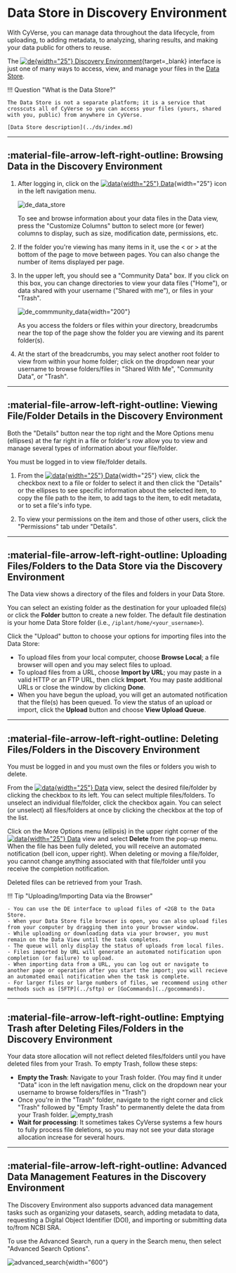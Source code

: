 # Data Store in Discovery Environment

With CyVerse, you can manage data throughout the data lifecycle, from uploading, to adding metadata, to analyzing, sharing results, and making your data public for others to reuse. 

The [![de]{width="25"} Discovery Environment](https://de.cyverse.org){target=_blank} interface is just one of many ways to access, view, and manage your files in the [Data Store](../ds/index.md).

!!! Question "What is the Data Store?"

    The Data Store is not a separate platform; it is a service that crosscuts all of CyVerse so you can access your files (yours, shared with you, public) from anywhere in CyVerse.

    [Data Store description](../ds/index.md)

---

## :material-file-arrow-left-right-outline: Browsing Data in the Discovery Environment

[de]: ../../assets/de/logos/deIcon.svg
[data]: ../../assets/de/menu_items/dataIcon.svg
[analyses]: ../../assets/de/menu_items/analysisIcon.svg
[apps]: ../../assets/de/menu_items/appsIcon.svg
[help]: ../../assets/de/menu_items/helpIcon.svg
[home]: ../../assets/de/menu_items/homeIcon.svg
[profile]: ../../assets/de/icons/userIcon.svg

1. After logging in, click on the [![data]{width="25"} Data](https://de.cyverse.org/data){width="25"} icon in the left navigation menu.

    ![de_data_store](../../assets/de/de_data_store.png)

    To see and browse information about your data files in the Data view, press the "Customize Columns" button to select more (or fewer) columns to display, such as size, modification date, permissions, etc.

2. If the folder you're viewing has many items in it, use the < or > at the bottom of the page to move between pages. You can also change the number of items displayed per page.

3. In the upper left, you should see a "Community Data" box. If you click on this box, you can change directories to view your data files ("Home"), or data shared with your username ("Shared with me"), or files in your "Trash". 

    ![de_commmunity_data](../../assets/de/de_community_data.png){width="200"}

    As you access the folders or files within your directory, breadcrumbs near the top of the page show the folder you are viewing and its parent folder(s).

4. At the start of the breadcrumbs, you may select another root folder to view from within your home folder; click on the dropdown near your username to browse folders/files in "Shared With Me", "Community Data", or "Trash".

--- 

## :material-file-arrow-left-right-outline: Viewing File/Folder Details in the Discovery Environment

Both the "Details" button near the top right and the More Options menu (ellipses) at the far right in a file or folder's row allow you to view and manage several types of information about your file/folder.

You must be logged in to view file/folder details.

1. From the [![data]{width="25"} Data](https://de.cyverse.org/data){width="25"} view, click the checkbox next to a file or folder to select it and then click the "Details" or the ellipses to see specific information about the selected item, to copy the file path to the item, to add tags to the item, to edit metadata, or to set a file's info type.

2. To view your permissions on the item and those of other users, click the "Permissions" tab under "Details".

---

## :material-file-arrow-left-right-outline: Uploading Files/Folders to the Data Store via the Discovery Environment

The Data view shows a directory of the files and folders in your Data Store. 

You can select an existing folder as the destination for your uploaded file(s) or click the **Folder** button to create a new folder. The default file destination is your home Data Store folder (i.e., `/iplant/home/<your_username>`).

Click the "Upload" button to choose your options for importing files into the Data Store:

- To upload files from your local computer, choose **Browse Local**; a file browser will open and you may select files to upload.
- To upload files from a URL, choose **Import by URL**; you may paste in a valid HTTP or an FTP URL, then click **Import**. You may paste additional URLs or close the window by clicking **Done**.
- When you have begun the upload, you will get an automated notification that the file(s) has been queued. To view the status of an upload or import, click the **Upload** button and choose **View Upload Queue**.

---

## :material-file-arrow-left-right-outline: Deleting Files/Folders in the Discovery Environment

You must be logged in and you must own the files or folders you wish to delete. 

From the [![data]{width="25"} Data](https://de.cyverse.org/data) view, select the desired file/folder by clicking the checkbox to its left. You can select multiple files/folders. To unselect an individual file/folder, click the checkbox again. You can select (or unselect) all files/folders at once by clicking the checkbox at the top of the list.

Click on the More Options menu (ellipsis) in the upper right corner of the [![data]{width="25"} Data](https://de.cyverse.org/data) view and select **Delete** from the pop-up menu. When the file has been fully deleted, you will receive an automated notification (bell icon, upper right). When deleting or moving a file/folder, you cannot change anything associated with that file/folder until you receive the completion notification.

Deleted files can be retrieved from your Trash. 
      
!!! Tip "Uploading/Importing Data via the Browser"

    - You can use the DE interface to upload files of <2GB to the Data Store.
    - When your Data Store file browser is open, you can also upload files from your computer by dragging them into your browser window.
    - While uploading or downloading data via your browser, you must remain on the Data View until the task completes.
    - The queue will only display the status of uploads from local files. 
    - Files imported by URL will generate an automated notification upon completion (or failure) to upload.
    - When importing data from a URL, you can log out or navigate to another page or operation after you start the import; you will recieve an automated email notification when the task is complete.
    - For larger files or large numbers of files, we recommend using other methods such as [SFTP](../sftp) or [GoCommands](../gocommands). 

---

## :material-file-arrow-left-right-outline: Emptying Trash after Deleting Files/Folders in the Discovery Environment

Your data store allocation will not reflect deleted files/folders until you have deleted files from your Trash. To empty Trash, follow these steps:

- **Empty the Trash**: Navigate to your Trash folder. (You may find it under "Data" icon in the left navigation menu, click on the dropdown near your username to browse folders/files in "Trash")
- Once you're in the "Trash" folder, navigate to the right corner and click "Trash" followed by "Empty Trash" to permanently delete the data from your Trash folder.
![empty_trash](../../assets/de/menu_items/empty_trash.png)
- **Wait for processing**: It sometimes takes CyVerse systems a few hours to fully process file deletions, so you may not see your data storage allocation increase for several hours.

---

## :material-file-arrow-left-right-outline: Advanced Data Management Features in the Discovery Environment

The Discovery Environment also supports advanced data management tasks such as organizing your datasets, search, adding metadata to data, requesting a Digital Object Identifier (DOI), and importing or submitting data to/from NCBI SRA. 

To use the Advanced Search, run a query in the Search menu, then select "Advanced Search Options".

![advanced_search](../../assets/de/de_advanced_data_search.png){width="600"}


